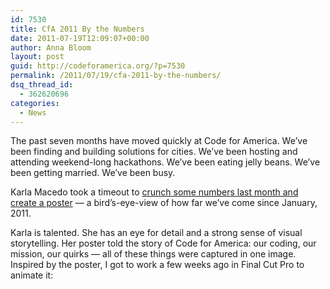 ```yaml
---
id: 7530
title: CfA 2011 By the Numbers
date: 2011-07-19T12:09:07+00:00
author: Anna Bloom
layout: post
guid: http://codeforamerica.org/?p=7530
permalink: /2011/07/19/cfa-2011-by-the-numbers/
dsq_thread_id:
  - 362620696
categories:
  - News
---
```

The past seven months have moved quickly at Code for America. We&#8217;ve been finding and building solutions for cities. We&#8217;ve been hosting and attending weekend-long hackathons. We&#8217;ve been eating jelly beans. We&#8217;ve been getting married. We&#8217;ve been busy.

Karla Macedo took a timeout to [crunch some numbers last month and create a poster](http://codeforamerica.org/?attachment_id=7534) &#8212; a bird&#8217;s-eye-view of how far we&#8217;ve come since January, 2011. 

Karla is talented. She has an eye for detail and a strong sense of visual storytelling. Her poster told the story of Code for America: our coding, our mission, our quirks &#8212; all of these things were captured in one image. Inspired by the poster, I got to work a few weeks ago in Final Cut Pro to animate it: